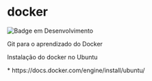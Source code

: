 # docker

![Badge em Desenvolvimento](http://img.shields.io/static/v1?label=STATUS&message=EM%20DESENVOLVIMENTO&color=GREEN&style=for-the-badge)

Git para o aprendizado do Docker

<p>Instalação do docker no Ubuntu</p>
* https://docs.docker.com/engine/install/ubuntu/

